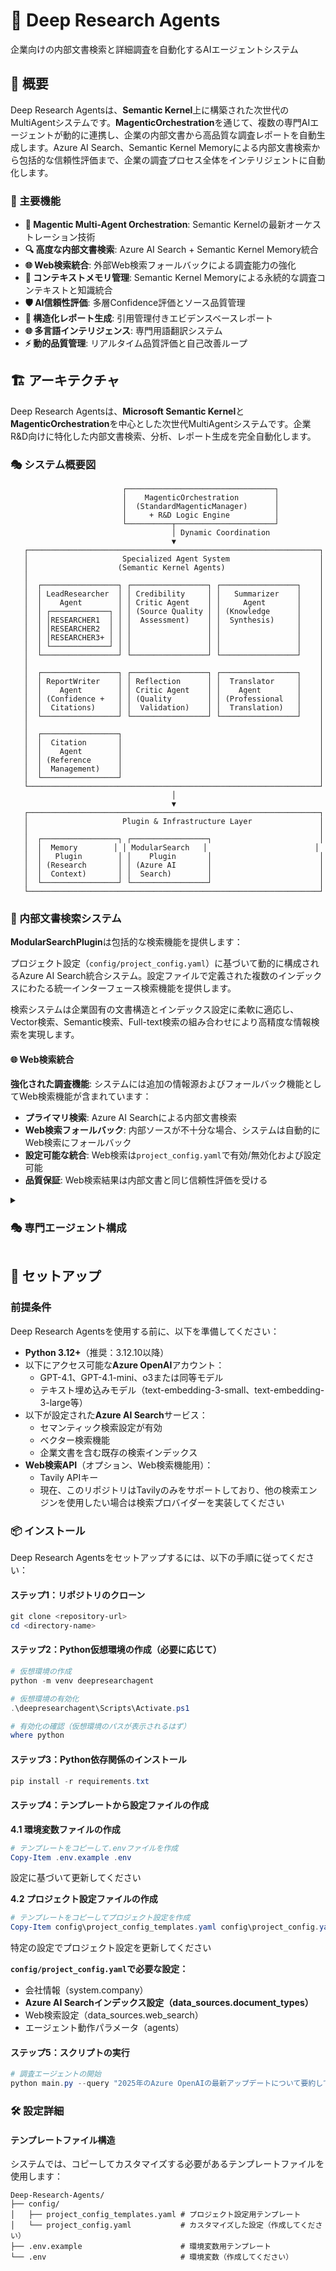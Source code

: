 # 🔬 Deep Research Agents

企業向けの内部文書検索と詳細調査を自動化するAIエージェントシステム

## 🎯 概要

Deep Research Agentsは、**Semantic Kernel**上に構築された次世代のMultiAgentシステムです。**MagenticOrchestration**を通じて、複数の専門AIエージェントが動的に連携し、企業の内部文書から高品質な調査レポートを自動生成します。Azure AI Search、Semantic Kernel Memoryによる内部文書検索から包括的な信頼性評価まで、企業の調査プロセス全体をインテリジェントに自動化します。

### 🌟 主要機能

- **🤖 Magentic Multi-Agent Orchestration**: Semantic Kernelの最新オーケストレーション技術
- **🔍 高度な内部文書検索**: Azure AI Search + Semantic Kernel Memory統合
- **🌐 Web検索統合**: 外部Web検索フォールバックによる調査能力の強化
- **🧠 コンテキストメモリ管理**: Semantic Kernel Memoryによる永続的な調査コンテキストと知識統合
- **🛡️ AI信頼性評価**: 多層Confidence評価とソース品質管理
- **📝 構造化レポート生成**: 引用管理付きエビデンスベースレポート
- **🌐 多言語インテリジェンス**: 専門用語翻訳システム
- **⚡ 動的品質管理**: リアルタイム品質評価と自己改善ループ


## 🏗️ アーキテクチャ

Deep Research Agentsは、**Microsoft Semantic Kernel**と**MagenticOrchestration**を中心とした次世代MultiAgentシステムです。企業R\&D向けに特化した内部文書検索、分析、レポート生成を完全自動化します。

### 🎭 システム概要図

```
                         ┌─────────────────────────────────┐
                         │    MagenticOrchestration        │
                         │  (StandardMagenticManager)      │
                         │     + R&D Logic Engine          │
                         └──────────┬──────────────────────┘
                                    │ Dynamic Coordination
                                    ▼
   ┌─────────────────────────────────────────────────────────────────┐
   │                     Specialized Agent System                    │
   │                    (Semantic Kernel Agents)                     │
   │                                                                 │
   │  ┌─────────────────┐ ┌─────────────────┐ ┌─────────────────┐    │
   │  │ LeadResearcher  │ │ Credibility     │ │   Summarizer    │    │
   │  │    Agent        │ │ Critic Agent    │ │     Agent       │    │
   │  │ ┌─────────────┐ │ │ (Source Quality │ │ (Knowledge      │    │
   │  │ │RESEARCHER1  │ │ │  Assessment)    │ │  Synthesis)     │    │
   │  │ │RESEARCHER2  │ │ │                 │ │                 │    │
   │  │ │RESEARCHER3+ │ │ │                 │ │                 │    │
   │  │ └─────────────┘ │ │                 │ │                 │    │
   │  └─────────────────┘ └─────────────────┘ └─────────────────┘    │
   │                                                                 │
   │  ┌─────────────────┐ ┌─────────────────┐ ┌─────────────────┐    │
   │  │ ReportWriter    │ │ Reflection      │ │  Translator     │    │
   │  │    Agent        │ │ Critic Agent    │ │    Agent        │    │
   │  │ (Confidence +   │ │ (Quality        │ │ (Professional   │    │
   │  │  Citations)     │ │  Validation)    │ │  Translation)   │    │
   │  └─────────────────┘ └─────────────────┘ └─────────────────┘    │
   │                                                                 │
   │  ┌─────────────────┐                                            │
   │  │  Citation       │                                            │
   │  │    Agent        │                                            │
   │  │ (Reference      │                                            │
   │  │  Management)    │                                            │
   │  └─────────────────┘                                            │
   └─────────────────────────────────────────────────────────────────┘
                                    │
                                    ▼
   ┌─────────────────────────────────────────────────────────────────┐
   │                     Plugin & Infrastructure Layer               │
   │                                                                 │
   │  ┌─────────────────┐ ┌─────────────────┐                        │
   │  │  Memory        │ │ ModularSearch   │                        │
   │  │   Plugin        │ │    Plugin       │                        │
   │  │ (Research       │ │ (Azure AI       │                        │
   │  │  Context)       │ │  Search)        │                        │
   │  └─────────────────┘ └─────────────────┘                        │
   └─────────────────────────────────────────────────────────────────┘
```


### 🔬 内部文書検索システム

**ModularSearchPlugin**は包括的な検索機能を提供します：

プロジェクト設定（`config/project_config.yaml`）に基づいて動的に構成されるAzure AI Search統合システム。設定ファイルで定義された複数のインデックスにわたる統一インターフェース検索機能を提供します。

検索システムは企業固有の文書構造とインデックス設定に柔軟に適応し、Vector検索、Semantic検索、Full-text検索の組み合わせにより高精度な情報検索を実現します。

#### 🌐 Web検索統合

**強化された調査機能**: システムには追加の情報源およびフォールバック機能としてWeb検索機能が含まれています：

- **プライマリ検索**: Azure AI Searchによる内部文書検索
- **Web検索フォールバック**: 内部ソースが不十分な場合、システムは自動的にWeb検索にフォールバック
- **設定可能な統合**: Web検索は`project_config.yaml`で有効/無効化および設定可能
- **品質保証**: Web検索結果は内部文書と同じ信頼性評価を受ける

<details>
<summary>

### 🎭 専門エージェント構成

</summary>

#### 1. **LeadResearcherAgent** 🎯 *リードリサーチャー*
   - **役割**: 複数の内部サブResearchAgentsのマネージャーおよびコーディネーター
   - **アーキテクチャ**: 3つ以上のサブResearchAgents（RESEARCHER1, RESEARCHER2, RESEARCHER3...）を含み、オーケストレート
   - **特別な機能**: 複数の調査クエリの並列オーケストレーションと同時実行
   - **実装**: `ConcurrentOrchestration`と`ParallelResearchPlugin`による内部エージェント管理
   - **機能**:
     - サブResearchAgents間での調査クエリの分散
     - 複数のエージェントからの結果の集約と統合
     - 品質管理と結果統合
     - ワークロードに基づく動的エージェントスケーリング
   - **メモリ**: 全サブエージェント間で共有されるSemantic Kernel Memory統合によるコンテキスト継続

#### 2. **CredibilityCriticAgent** 🔍 *信頼性評価スペシャリスト*
   - **役割**: 内部ソースの信頼性とカバレッジの科学的評価
   - **評価基準**: ソース品質、情報の一貫性、エビデンス強度
   - **機能**: 追加検索による補強、信頼性スコア計算
   - **出力**: 構造化信頼性レポート + 改善推奨事項

#### 3. **SummarizerAgent** 📋 *知識統合スペシャリスト*
   - **役割**: 大量の内部文書の構造化要約
   - **専門分野**: 企業テーマによる分類、優先順位付け
   - **技術**: 階層要約、キーワード抽出、関連性分析
   - **出力**: 構造化要約 + キーポイント抽出

#### 4. **ReportWriterAgent** ✍️ *レポート生成スペシャリスト*
   - **役割**: 最終レポート作成とConfidenceスコア割り当て
   - **技術**: 構造化文書生成、引用管理、エビデンス実証
   - **評価**: 多軸Confidence評価（ソース品質、一貫性、包括性）
   - **出力**: 意思決定支援レポート + 信頼性指標

#### 5. **ReflectionCriticAgent** 🎯 *品質保証スペシャリスト*
   - **役割**: レポート品質とConfidence評価妥当性の検証
   - **技術**: メタ認知評価、論理一貫性チェック、改善推奨
   - **基準**: 企業R&D品質基準への準拠
   - **出力**: 品質評価レポート + 改善指導

#### 6. **TranslatorAgent** 🌐 *多言語スペシャリスト*
   - **役割**: 専門用語サポート付き高精度翻訳
   - **専門分野**: 技術文書フォーマット保持、専門用語辞書
   - **機能**: 日英双方向翻訳、コンテキスト認識翻訳
   - **品質**: 翻訳品質評価、用語標準化

#### 7. **CitationAgent** 📚 *引用管理スペシャリスト*
   - **役割**: 内部文書引用と参考文献管理
   - **技術**: 自動引用生成、ソーストレーサビリティ
   - **検証**: 引用精度、ソース存在確認
   - **出力**: 構造化引用リスト + メタデータ

</details>

## 🚀 セットアップ

### 前提条件

Deep Research Agentsを使用する前に、以下を準備してください：

- **Python 3.12+**（推奨：3.12.10以降）
- 以下にアクセス可能な**Azure OpenAI**アカウント：
    - GPT-4.1、GPT-4.1-mini、o3または同等モデル
    - テキスト埋め込みモデル（text-embedding-3-small、text-embedding-3-large等）
- 以下が設定された**Azure AI Search**サービス：
    - セマンティック検索設定が有効
    - ベクター検索機能
    - 企業文書を含む既存の検索インデックス
- **Web検索API**（オプション、Web検索機能用）：
    - Tavily APIキー
    - 現在、このリポジトリはTavilyのみをサポートしており、他の検索エンジンを使用したい場合は検索プロバイダーを実装してください


### 📦 インストール

Deep Research Agentsをセットアップするには、以下の手順に従ってください：

#### ステップ1：リポジトリのクローン

```powershell
git clone <repository-url>
cd <directory-name>
```


#### ステップ2：Python仮想環境の作成（必要に応じて）

```powershell
# 仮想環境の作成
python -m venv deepresearchagent

# 仮想環境の有効化
.\deepresearchagent\Scripts\Activate.ps1

# 有効化の確認（仮想環境のパスが表示されるはず）
where python
```


#### ステップ3：Python依存関係のインストール

```powershell
pip install -r requirements.txt
```


#### ステップ4：テンプレートから設定ファイルの作成

**4.1 環境変数ファイルの作成**

```powershell
# テンプレートをコピーして.envファイルを作成
Copy-Item .env.example .env
```

設定に基づいて更新してください

**4.2 プロジェクト設定ファイルの作成**

```powershell
# テンプレートをコピーしてプロジェクト設定を作成
Copy-Item config\project_config_templates.yaml config\project_config.yaml
```

特定の設定でプロジェクト設定を更新してください

**`config/project_config.yaml`で必要な設定：**

- 会社情報（system.company）
- **Azure AI Searchインデックス設定（data_sources.document_types）**
- Web検索設定（data_sources.web_search）
- エージェント動作パラメータ（agents）


#### ステップ5：スクリプトの実行

```powershell
# 調査エージェントの開始
python main.py --query "2025年のAzure OpenAIの最新アップデートについて要約していただけますか？"
```


### 🛠️ 設定詳細

#### テンプレートファイル構造

システムでは、コピーしてカスタマイズする必要があるテンプレートファイルを使用します：

```
Deep-Research-Agents/
├── config/
│   ├── project_config_templates.yaml # プロジェクト設定用テンプレート
│   └── project_config.yaml           # カスタマイズした設定（作成してください）
├── .env.example                      # 環境変数用テンプレート
└── .env                              # 環境変数（作成してください）
```
